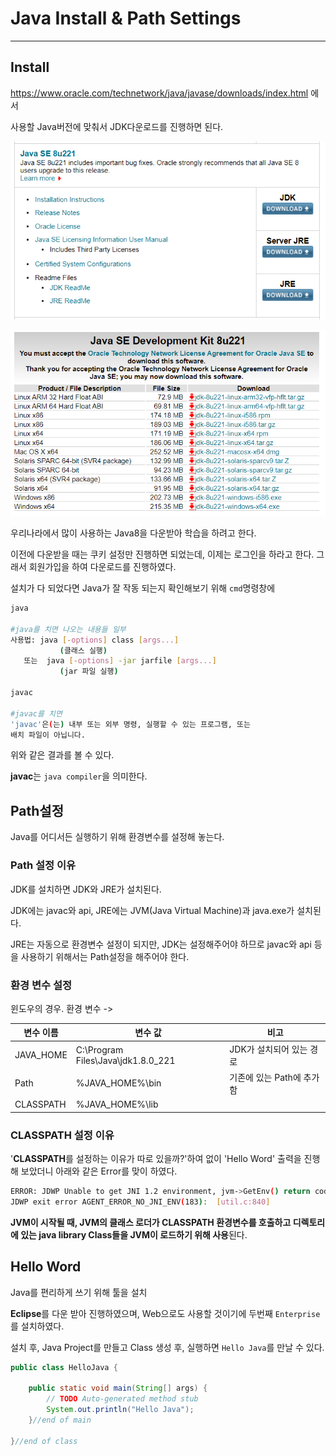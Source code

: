 # Java Install & Path Settings

---



## Install

https://www.oracle.com/technetwork/java/javase/downloads/index.html 에서

사용할 Java버전에 맞춰서 JDK다운로드를 진행하면 된다.



![JAVA8](../_asset/Java/java_download_01.png)

![JAVA8](../_asset/Java/java_download_02.png)

우리나라에서 많이 사용하는 Java8을 다운받아 학습을 하려고 한다.

이전에 다운받을 때는 쿠키 설정만 진행하면 되었는데, 이제는 로그인을 하라고 한다. 그래서 회원가입을 하여 다운로드를 진행하였다.



설치가 다 되었다면 Java가 잘 작동 되는지 확인해보기 위해 `cmd`명령창에

```bash
java

#java를 치면 나오는 내용들 일부
사용법: java [-options] class [args...]
           (클래스 실행)
   또는  java [-options] -jar jarfile [args...]
           (jar 파일 실행)
           
javac

#javac를 치면
'javac'은(는) 내부 또는 외부 명령, 실행할 수 있는 프로그램, 또는
배치 파일이 아닙니다.
```

위와 같은 결과를 볼 수 있다.

**javac**는 `java compiler`을 의미한다.







## Path설정

Java를 어디서든 실행하기 위해 환경변수를 설정해 놓는다.

### Path 설정 이유

JDK를 설치하면 JDK와 JRE가 설치된다.

JDK에는 javac와 api,  JRE에는 JVM(Java Virtual Machine)과 java.exe가 설치된다.

JRE는 자동으로 환경변수 설정이 되지만, JDK는 설정해주어야 하므로 javac와 api 등을 사용하기 위해서는 Path설정을 해주어야 한다.



### 환경 변수 설정

윈도우의 경우. 환경 변수 ->

| 변수 이름 | 변수 값                            | 비고                      |
| --------- | ---------------------------------- | ------------------------- |
| JAVA_HOME | C:\Program Files\Java\jdk1.8.0_221 | JDK가 설치되어 있는 경로  |
| Path      | %JAVA_HOME%\bin                    | 기존에 있는 Path에 추가함 |
| CLASSPATH | %JAVA_HOME%\lib                    |                           |



### CLASSPATH 설정 이유

'**CLASSPATH**를 설정하는 이유가 따로 있을까?'하여 없이 'Hello Word' 출력을 진행해 보았더니 아래와 같은 Error를 맞이 하였다.

```bash
ERROR: JDWP Unable to get JNI 1.2 environment, jvm->GetEnv() return code = -2
JDWP exit error AGENT_ERROR_NO_JNI_ENV(183):  [util.c:840]
```

**JVM이 시작될 때, JVM의 클래스 로더가 CLASSPATH 환경변수를 호출하고 디렉토리에 있는 java library Class들을 JVM이 로드하기 위해 사용**된다.





## Hello Word

Java를 편리하게 쓰기 위해 툴을 설치

**Eclipse**를 다운 받아 진행하였으며, Web으로도 사용할 것이기에 두번째 `Enterprise`를 설치하였다.

설치 후, Java Project를 만들고 Class 생성 후, 실행하면 `Hello Java`를 만날 수 있다.

```java
public class HelloJava {

	public static void main(String[] args) {
		// TODO Auto-generated method stub
		System.out.println("Hello Java");
	}//end of main

}//end of class
```

